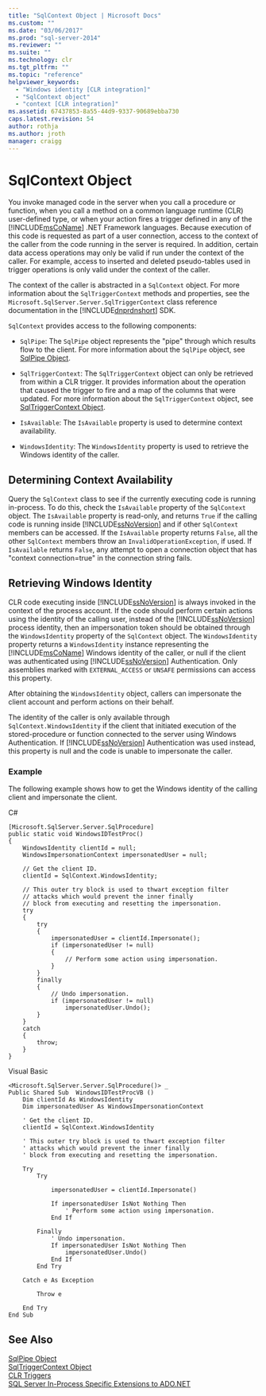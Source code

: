 ```yaml
---
title: "SqlContext Object | Microsoft Docs"
ms.custom: ""
ms.date: "03/06/2017"
ms.prod: "sql-server-2014"
ms.reviewer: ""
ms.suite: ""
ms.technology: clr
ms.tgt_pltfrm: ""
ms.topic: "reference"
helpviewer_keywords: 
  - "Windows identity [CLR integration]"
  - "SqlContext object"
  - "context [CLR integration]"
ms.assetid: 67437853-8a55-44d9-9337-90689ebba730
caps.latest.revision: 54
author: rothja
ms.author: jroth
manager: craigg
---
```

# SqlContext Object
  You invoke managed code in the server when you call a procedure or function, when you call a method on a common language runtime (CLR) user-defined type, or when your action fires a trigger defined in any of the [!INCLUDE[msCoName](../../includes/msconame-md.md)] .NET Framework languages. Because execution of this code is requested as part of a user connection, access to the context of the caller from the code running in the server is required. In addition, certain data access operations may only be valid if run under the context of the caller. For example, access to inserted and deleted pseudo-tables used in trigger operations is only valid under the context of the caller.  
  
 The context of the caller is abstracted in a `SqlContext` object. For more information about the `SqlTriggerContext` methods and properties, see the `Microsoft.SqlServer.Server.SqlTriggerContext` class reference documentation in the [!INCLUDE[dnprdnshort](../../includes/dnprdnshort-md.md)] SDK.  
  
 `SqlContext` provides access to the following components:  
  
-   `SqlPipe`: The `SqlPipe` object represents the "pipe" through which results flow to the client. For more information about the `SqlPipe` object, see [SqlPipe Object](sqlpipe-object.md).  
  
-   `SqlTriggerContext`: The `SqlTriggerContext` object can only be retrieved from within a CLR trigger. It provides information about the operation that caused the trigger to fire and a map of the columns that were updated. For more information about the `SqlTriggerContext` object, see [SqlTriggerContext Object](sqltriggercontext-object.md).  
  
-   `IsAvailable`: The `IsAvailable` property is used to determine context availability.  
  
-   `WindowsIdentity`: The `WindowsIdentity` property is used to retrieve the Windows identity of the caller.  
  
## Determining Context Availability  
 Query the `SqlContext` class to see if the currently executing code is running in-process. To do this, check the `IsAvailable` property of the `SqlContext` object. The `IsAvailable` property is read-only, and returns `True` if the calling code is running inside [!INCLUDE[ssNoVersion](../../includes/ssnoversion-md.md)] and if other `SqlContext` members can be accessed. If the `IsAvailable` property returns `False`, all the other `SqlContext` members throw an `InvalidOperationException`, if used. If `IsAvailable` returns `False`, any attempt to open a connection object that has "context connection=true" in the connection string fails.  
  
## Retrieving Windows Identity  
 CLR code executing inside [!INCLUDE[ssNoVersion](../../includes/ssnoversion-md.md)] is always invoked in the context of the process account. If the code should perform certain actions using the identity of the calling user, instead of the [!INCLUDE[ssNoVersion](../../includes/ssnoversion-md.md)] process identity, then an impersonation token should be obtained through the `WindowsIdentity` property of the `SqlContext` object. The `WindowsIdentity` property returns a `WindowsIdentity` instance representing the [!INCLUDE[msCoName](../../includes/msconame-md.md)] Windows identity of the caller, or null if the client was authenticated using [!INCLUDE[ssNoVersion](../../includes/ssnoversion-md.md)] Authentication. Only assemblies marked with `EXTERNAL_ACCESS` or `UNSAFE` permissions can access this property.  
  
 After obtaining the `WindowsIdentity` object, callers can impersonate the client account and perform actions on their behalf.  
  
 The identity of the caller is only available through `SqlContext.WindowsIdentity` if the client that initiated execution of the stored-procedure or function connected to the server using Windows Authentication. If [!INCLUDE[ssNoVersion](../../includes/ssnoversion-md.md)] Authentication was used instead, this property is null and the code is unable to impersonate the caller.  
  
### Example  
 The following example shows how to get the Windows identity of the calling client and impersonate the client.  
  
 C#  
  
```  
[Microsoft.SqlServer.Server.SqlProcedure]  
public static void WindowsIDTestProc()  
{  
    WindowsIdentity clientId = null;  
    WindowsImpersonationContext impersonatedUser = null;  
  
    // Get the client ID.  
    clientId = SqlContext.WindowsIdentity;  
  
    // This outer try block is used to thwart exception filter   
    // attacks which would prevent the inner finally   
    // block from executing and resetting the impersonation.  
    try  
    {  
        try  
        {  
            impersonatedUser = clientId.Impersonate();  
            if (impersonatedUser != null)  
            {  
                // Perform some action using impersonation.  
            }  
        }  
        finally  
        {  
            // Undo impersonation.  
            if (impersonatedUser != null)  
                impersonatedUser.Undo();  
        }  
    }  
    catch  
    {  
        throw;  
    }  
}  
```  
  
 Visual Basic  
  
```  
<Microsoft.SqlServer.Server.SqlProcedure()> _  
Public Shared Sub  WindowsIDTestProcVB ()  
    Dim clientId As WindowsIdentity  
    Dim impersonatedUser As WindowsImpersonationContext  
  
    ' Get the client ID.  
    clientId = SqlContext.WindowsIdentity  
  
    ' This outer try block is used to thwart exception filter   
    ' attacks which would prevent the inner finally   
    ' block from executing and resetting the impersonation.  
  
    Try  
        Try  
  
            impersonatedUser = clientId.Impersonate()  
  
            If impersonatedUser IsNot Nothing Then  
                ' Perform some action using impersonation.  
            End If  
  
        Finally  
            ' Undo impersonation.  
            If impersonatedUser IsNot Nothing Then  
                impersonatedUser.Undo()  
            End If  
        End Try  
  
    Catch e As Exception  
  
        Throw e  
  
    End Try  
End Sub  
```  
  
## See Also  
 [SqlPipe Object](sqlpipe-object.md)   
 [SqlTriggerContext Object](sqltriggercontext-object.md)   
 [CLR Triggers](../../database-engine/dev-guide/clr-triggers.md)   
 [SQL Server In-Process Specific Extensions to ADO.NET](sql-server-in-process-specific-extensions-to-ado-net.md)  
  
  
